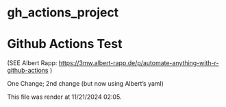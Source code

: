 # gh_actions_project


# Github Actions Test

(SEE Albert Rapp:
https://3mw.albert-rapp.de/p/automate-anything-with-r-github-actions )

One Change; 2nd change (but now using Albert’s yaml)

This file was render at 11/21/2024 02:05.
